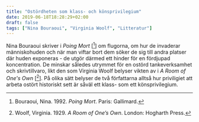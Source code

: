 ```yaml
---
title: "Ostördheten som klass- och könsprivilegium"
date: 2019-06-18T18:28:29+02:00
draft: false
tags: ["Nina Bouraoui", "Virginia Woolf", "Litteratur"]
---
```


Nina Bouraoui skriver i _Poing Mort_ [[^1]] om flugorna, om hur de invaderar människohuden och när man viftar bort dem söker de sig till andra platser där huden exponeras - de utgör därmed ett hinder för en fördjupad koncentration. De minskar således utrymmet för en ostörd tankeverksamhet och skrivtillvaro, likt den som Virginia Woolf belyser vikten av i _A Room of One's Own_ [[^2]]. På olika sätt belyser de två författarna alltså hur priviligiet att arbeta ostört historiskt sett är såväl ett klass- som ett könsprivilegium. 

[^1]: Bouraoui, Nina. 1992. _Poing Mort_. Paris: Gallimard. 
[^2]: Woolf, Virginia. 1929. _A Room of One’s Own_. London: Hogharth Press.
